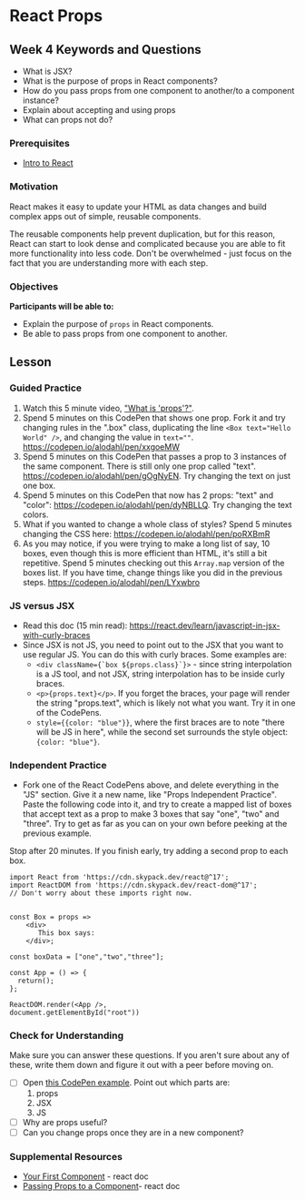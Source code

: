 # React Props

## Week 4 Keywords and Questions

- What is JSX?
- What is the purpose of props in React components?
- How do you pass props from one component to another/to a component instance?
- Explain about accepting and using props
- What can props not do?

### Prerequisites

- [Intro to React](./react-part-1-intro.md)

### Motivation

React makes it easy to update your HTML as data changes and build complex apps out of simple, reusable components.

The reusable components help prevent duplication, but for this reason, React can start to look dense and complicated because you are able to fit more functionality into less code. Don't be overwhelmed - just focus on the fact that you are understanding more with each step.

### Objectives

**Participants will be able to:**

- Explain the purpose of `props` in React components.
- Be able to pass props from one component to another.

## Lesson

### Guided Practice

1. Watch this 5 minute video, ["What is 'props'?"](https://youtu.be/KvapOdsFK5A).
1. Spend 5 minutes on this CodePen that shows one prop. Fork it and try changing rules in the ".box" class, duplicating the line `<Box text="Hello World" />`, and changing the value in `text=""`. https://codepen.io/alodahl/pen/xxgoeMW
1. Spend 5 minutes on this CodePen that passes a prop to 3 instances of the same component. There is still only one prop called "text". https://codepen.io/alodahl/pen/gOgNyEN. Try changing the text on just one box.
1. Spend 5 minutes on this CodePen that now has 2 props: "text" and "color": https://codepen.io/alodahl/pen/dyNBLLQ. Try changing the text colors.
1. What if you wanted to change a whole class of styles? Spend 5 minutes changing the CSS here: https://codepen.io/alodahl/pen/poRXBmR
1. As you may notice, if you were trying to make a long list of say, 10 boxes, even though this is more efficient than HTML, it's still a bit repetitive. Spend 5 minutes checking out this `Array.map` version of the boxes list. If you have time, change things like you did in the previous steps. https://codepen.io/alodahl/pen/LYxwbro

### JS versus JSX

- Read this doc (15 min read): https://react.dev/learn/javascript-in-jsx-with-curly-braces
- Since JSX is not JS, you need to point out to the JSX that you want to use regular JS. You can do this with curly braces. Some examples are:
  - `` <div className={`box ${props.class}`}> `` - since string interpolation is a JS tool, and not JSX, string interpolation has to be inside curly braces.
  - `<p>{props.text}</p>`. If you forget the braces, your page will render the string "props.text", which is likely not what you want. Try it in one of the CodePens.
  - `style={{color: "blue"}}`, where the first braces are to note "there will be JS in here", while the second set surrounds the style object: `{color: "blue"}`.

### Independent Practice

- Fork one of the React CodePens above, and delete everything in the "JS" section. Give it a new name, like "Props Independent Practice". Paste the following code into it, and try to create a mapped list of boxes that accept text as a prop to make 3 boxes that say "one", "two" and "three". Try to get as far as you can on your own before peeking at the previous example.

Stop after 20 minutes. If you finish early, try adding a second prop to each box.

```
import React from 'https://cdn.skypack.dev/react@^17';
import ReactDOM from 'https://cdn.skypack.dev/react-dom@^17';
// Don't worry about these imports right now.


const Box = props =>
    <div>
       This box says:
    </div>;

const boxData = ["one","two","three"];

const App = () => {
  return();
};

ReactDOM.render(<App />,
document.getElementById("root"))
```

### Check for Understanding

Make sure you can answer these questions. If you aren't sure about any of these, write them down and figure it out with a peer before moving on.

- [ ] Open [this CodePen example](https://codepen.io/alodahl/pen/LYxwbro). Point out which parts are:
  1. props
  2. JSX
  3. JS
- [ ] Why are props useful?
- [ ] Can you change props once they are in a new component?

### Supplemental Resources

- [Your First Component](https://react.dev/learn/your-first-component) - react doc
- [Passing Props to a Component](https://react.dev/learn/passing-props-to-a-component)- react doc
